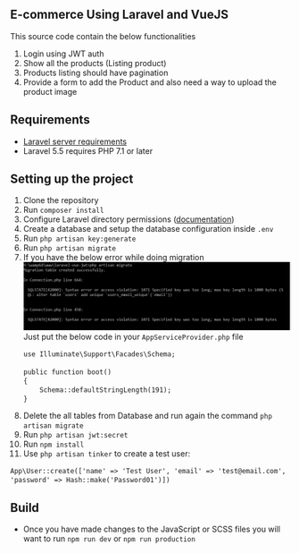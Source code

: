 ## E-commerce Using Laravel and VueJS 

This source code contain the below functionalities
1. Login using JWT auth
1. Show all the products (Listing product)
1. Products listing should have pagination 
1. Provide a form to add the Product and also need a way to upload the product image

## Requirements

- [Laravel server requirements](https://laravel.com/docs/5.5#server-requirements)
- Laravel 5.5 requires PHP 7.1 or later

## Setting up the project

1. Clone the repository
1. Run `composer install`
1. Configure Laravel directory permissions ([documentation](https://laravel.com/docs/5.5))
1. Create a database and setup the database configuration inside `.env`
1. Run `php artisan key:generate`
1. Run `php artisan migrate`
1. If you have the below error while doing migration
   ![Database Error](https://github.com/kushal555/E-commerce/blob/master/Database-error.PNG)
   Just put the below code in your `AppServiceProvider.php` file
   ```
   use Illuminate\Support\Facades\Schema;

   public function boot()
   {
       Schema::defaultStringLength(191);
   }
   ````
1. Delete the all tables from Database and run again the command `php artisan migrate`
1. Run `php artisan jwt:secret`
1. Run `npm install`
1. Use `php artisan tinker` to create a test user:
```
App\User::create(['name' => 'Test User', 'email' => 'test@email.com', 'password' => Hash::make('Password01')])
```

## Build
- Once you have made changes to the JavaScript or SCSS files you will want to run `npm run dev` or `npm run production`


